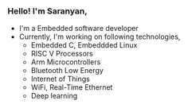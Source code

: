 ### Hello! I'm Saranyan,

- I'm a Embedded software developer
- Currently, I'm working on following technologies,
    - Embedded C, Embeddded Linux
    - RISC V Processors
    - Arm Microcontrollers
    - Bluetooth Low Energy
    - Internet of Things
    - WiFi, Real-Time Ethernet
    - Deep learning
